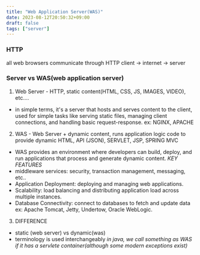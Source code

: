 ```yaml
---
title: "Web Application Server(WAS)"
date: 2023-08-12T20:50:32+09:00
draft: false
tags: ["server"]
---
```


### HTTP
all web browsers communicate through HTTP
client -> internet -> server


### Server vs WAS(web application server)
1. Web Server - HTTP, static content(HTML, CSS, JS, IMAGES, VIDEO), etc.... 
- in simple terms, it's a server that hosts and serves content to the client, used for simple tasks like serving static files, managing client connections, and handling basic request-response.
ex: NGINX, APACHE
2. WAS - Web Server + dynamic content, runs application logic code to provide dynamic HTML, API (JSON), SERVLET, JSP, SPRING MVC
- WAS provides an environment where developers can build, deploy, and run applications that process and generate dynamic content.
*KEY FEATURES*
- middleware services: security, transaction management, messaging, etc..
- Application Deployment: deploying and managing web applications.
- Scalability: load balancing and distributing application load across multiple instances.
- Database Connectivity: connect to databases to fetch and update data
ex: Apache Tomcat, Jetty, Undertow, Oracle WebLogic.

3. DIFFERENCE
- static (web server) vs dynamic(was)
- terminology is used interchangeably
*in java, we call something as WAS if it has a servlete container(although some modern exceptions exist)*


